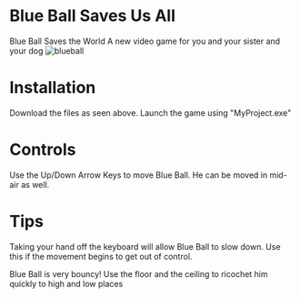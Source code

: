 # Blue Ball Saves Us All
Blue Ball Saves the World A new video game for you and your sister and your dog
![blueball](https://github.com/user-attachments/assets/2edbff8e-5f3c-4b98-a22c-d9bd4e1e0e88)

# Installation
Download the files as seen above. Launch the game using "MyProject.exe"


# Controls

Use the Up/Down Arrow Keys to move Blue Ball. He can be moved in mid-air as well.

# Tips
Taking your hand off the keyboard will allow Blue Ball to slow down. Use this if the movement begins to get out of control.

Blue Ball is very bouncy! Use the floor and the ceiling to ricochet him quickly to high and low places
